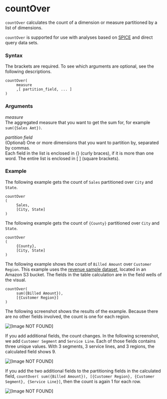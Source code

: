 # countOver<a name="countOver-function"></a>

`countOver` calculates the count of a dimension or measure partitioned by a list of dimensions\. 

`countOver` is supported for use with analyses based on [SPICE](welcome.md#spice) and direct query data sets\.

### Syntax<a name="countOver-function-syntax"></a>

The brackets are required\. To see which arguments are optional, see the following descriptions\.

```
countOver(
     measure 
     ,[ partition_field, ... ]  
)
```

### Arguments<a name="countOver-function-arguments"></a>

 *measure*   
The aggregated measure that you want to get the sum for, for example `sum({Sales Amt})`\.

 *partition field*   
\(Optional\) One or more dimensions that you want to partition by, separated by commas\.   
Each field in the list is enclosed in \{\} \(curly braces\), if it is more than one word\. The entire list is enclosed in \[ \] \(square brackets\)\.

### Example<a name="countOver-function-example"></a>

The following example gets the count of `Sales` partitioned over `City` and `State`\. 

```
countOver
(
     Sales, 
     [City, State]
)
```

The following example gets the count of `{County}` partitioned over `City` and `State`\. 

```
countOver
(
     {County}, 
     [City, State]
)
```

The following example shows the count of `Billed Amount` over `Customer Region`\. This example uses the [revenue sample dataset](https://quicksightsampledata.s3.amazonaws.com/RevenueData_QuickSightSample.csv), located in an Amazon S3 bucket\. The fields in the table calculation are in the field wells of the visual\.

```
countOver(
     sum({Billed Amount}),
     [{Customer Region}]
)
```

The following screenshot shows the results of the example\. Because there are no other fields involved, the count is one for each region\.

![\[Image NOT FOUND\]](http://docs.aws.amazon.com/quicksight/latest/user/images/countOver1.png)

If you add additional fields, the count changes\. In the following screenshot, we add `Customer Segment` and `Service Line`\. Each of those fields contains three unique values\. With 3 segments, 3 service lines, and 3 regions, the calculated field shows 9\.

![\[Image NOT FOUND\]](http://docs.aws.amazon.com/quicksight/latest/user/images/countOver2.png)

If you add the two additional fields to the partitioning fields in the calculated field, `countOver( sum({Billed Amount}), [{Customer Region}, {Customer Segment}, {Service Line}]`, then the count is again 1 for each row\.

![\[Image NOT FOUND\]](http://docs.aws.amazon.com/quicksight/latest/user/images/countOver.png)